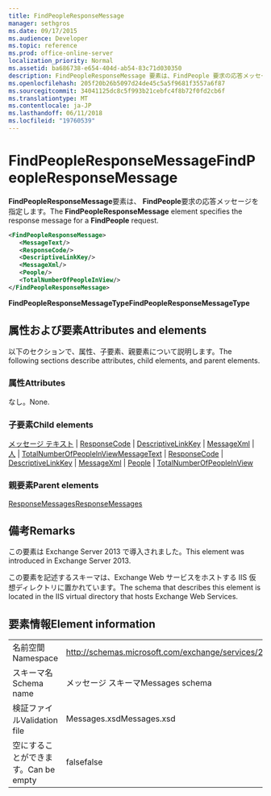 ```yaml
---
title: FindPeopleResponseMessage
manager: sethgros
ms.date: 09/17/2015
ms.audience: Developer
ms.topic: reference
ms.prod: office-online-server
localization_priority: Normal
ms.assetid: ba686738-e654-404d-ab54-83c71d030350
description: FindPeopleResponseMessage 要素は、FindPeople 要求の応答メッセージを指定します。
ms.openlocfilehash: 205f20b26b5097d24de45c5a5f9681f3557a6f87
ms.sourcegitcommit: 34041125dc8c5f993b21cebfc4f8b72f0fd2cb6f
ms.translationtype: MT
ms.contentlocale: ja-JP
ms.lasthandoff: 06/11/2018
ms.locfileid: "19760539"
---
```

# <a name="findpeopleresponsemessage"></a><span data-ttu-id="11ac7-103">FindPeopleResponseMessage</span><span class="sxs-lookup"><span data-stu-id="11ac7-103">FindPeopleResponseMessage</span></span>

<span data-ttu-id="11ac7-104">**FindPeopleResponseMessage**要素は、 **FindPeople**要求の応答メッセージを指定します。</span><span class="sxs-lookup"><span data-stu-id="11ac7-104">The **FindPeopleResponseMessage** element specifies the response message for a **FindPeople** request.</span></span> 
  
```XML
<FindPeopleResponseMessage>
   <MessageText/>
   <ResponseCode/>
   <DescriptiveLinkKey/>
   <MessageXml/>
   <People/>
   <TotalNumberOfPeopleInView/>
</FindPeopleResponseMessage>
```

 <span data-ttu-id="11ac7-105">**FindPeopleResponseMessageType**</span><span class="sxs-lookup"><span data-stu-id="11ac7-105">**FindPeopleResponseMessageType**</span></span>
## <a name="attributes-and-elements"></a><span data-ttu-id="11ac7-106">属性および要素</span><span class="sxs-lookup"><span data-stu-id="11ac7-106">Attributes and elements</span></span>

<span data-ttu-id="11ac7-107">以下のセクションで、属性、子要素、親要素について説明します。</span><span class="sxs-lookup"><span data-stu-id="11ac7-107">The following sections describe attributes, child elements, and parent elements.</span></span>
  
### <a name="attributes"></a><span data-ttu-id="11ac7-108">属性</span><span class="sxs-lookup"><span data-stu-id="11ac7-108">Attributes</span></span>

<span data-ttu-id="11ac7-109">なし。</span><span class="sxs-lookup"><span data-stu-id="11ac7-109">None.</span></span>
  
### <a name="child-elements"></a><span data-ttu-id="11ac7-110">子要素</span><span class="sxs-lookup"><span data-stu-id="11ac7-110">Child elements</span></span>

<span data-ttu-id="11ac7-111">[メッセージ テキスト](messagetext.md) | [ResponseCode](responsecode.md) | [DescriptiveLinkKey](descriptivelinkkey.md) | [MessageXml](messagexml.md) | [人](people.md) | [TotalNumberOfPeopleInView](totalnumberofpeopleinview.md)</span><span class="sxs-lookup"><span data-stu-id="11ac7-111">[MessageText](messagetext.md) | [ResponseCode](responsecode.md) | [DescriptiveLinkKey](descriptivelinkkey.md) | [MessageXml](messagexml.md) | [People](people.md) | [TotalNumberOfPeopleInView](totalnumberofpeopleinview.md)</span></span>
  
### <a name="parent-elements"></a><span data-ttu-id="11ac7-112">親要素</span><span class="sxs-lookup"><span data-stu-id="11ac7-112">Parent elements</span></span>

[<span data-ttu-id="11ac7-113">ResponseMessages</span><span class="sxs-lookup"><span data-stu-id="11ac7-113">ResponseMessages</span></span>](responsemessages.md)
  
## <a name="remarks"></a><span data-ttu-id="11ac7-114">備考</span><span class="sxs-lookup"><span data-stu-id="11ac7-114">Remarks</span></span>

<span data-ttu-id="11ac7-115">この要素は Exchange Server 2013 で導入されました。</span><span class="sxs-lookup"><span data-stu-id="11ac7-115">This element was introduced in Exchange Server 2013.</span></span>
  
<span data-ttu-id="11ac7-116">この要素を記述するスキーマは、Exchange Web サービスをホストする IIS 仮想ディレクトリに置かれています。</span><span class="sxs-lookup"><span data-stu-id="11ac7-116">The schema that describes this element is located in the IIS virtual directory that hosts Exchange Web Services.</span></span>
  
## <a name="element-information"></a><span data-ttu-id="11ac7-117">要素情報</span><span class="sxs-lookup"><span data-stu-id="11ac7-117">Element information</span></span>

|||
|:-----|:-----|
|<span data-ttu-id="11ac7-118">名前空間</span><span class="sxs-lookup"><span data-stu-id="11ac7-118">Namespace</span></span>  <br/> |http://schemas.microsoft.com/exchange/services/2006/messages  <br/> |
|<span data-ttu-id="11ac7-119">スキーマ名</span><span class="sxs-lookup"><span data-stu-id="11ac7-119">Schema name</span></span>  <br/> |<span data-ttu-id="11ac7-120">メッセージ スキーマ</span><span class="sxs-lookup"><span data-stu-id="11ac7-120">Messages schema</span></span>  <br/> |
|<span data-ttu-id="11ac7-121">検証ファイル</span><span class="sxs-lookup"><span data-stu-id="11ac7-121">Validation file</span></span>  <br/> |<span data-ttu-id="11ac7-122">Messages.xsd</span><span class="sxs-lookup"><span data-stu-id="11ac7-122">Messages.xsd</span></span>  <br/> |
|<span data-ttu-id="11ac7-123">空にすることができます。</span><span class="sxs-lookup"><span data-stu-id="11ac7-123">Can be empty</span></span>  <br/> |<span data-ttu-id="11ac7-124">false</span><span class="sxs-lookup"><span data-stu-id="11ac7-124">false</span></span>  <br/> |
   

